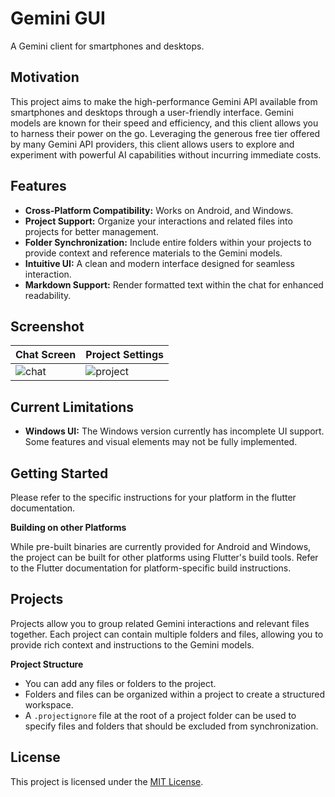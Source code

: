 # Gemini GUI

A Gemini client for smartphones and desktops.

## Motivation

This project aims to make the high-performance Gemini API available from smartphones and desktops through a user-friendly interface. Gemini models are known for their speed and efficiency, and this client allows you to harness their power on the go. 
Leveraging the generous free tier offered by many Gemini API providers, this client allows users to explore and experiment with powerful AI capabilities without incurring immediate costs. 

## Features

- **Cross-Platform Compatibility:** Works on Android, and Windows.
- **Project Support:** Organize your interactions and related files into projects for better management.
- **Folder Synchronization:** Include entire folders within your projects to provide context and reference materials to the Gemini models.  
- **Intuitive UI:** A clean and modern interface designed for seamless interaction.
- **Markdown Support:** Render formatted text within the chat for enhanced readability.

## Screenshot

| Chat Screen | Project Settings |
|---|---|
| ![chat](https://github.com/user-attachments/assets/043fc8d8-298a-41c3-ab3a-624b8b857770) | ![project](https://github.com/user-attachments/assets/64aa34a1-31ae-4595-8c19-d727462d46e1) |

## Current Limitations

- **Windows UI:** The Windows version currently has incomplete UI support. Some features and visual elements may not be fully implemented.

## Getting Started

Please refer to the specific instructions for your platform in the flutter documentation.

**Building on other Platforms**

While pre-built binaries are currently provided for Android and Windows, the project can be built for other platforms using Flutter's build tools. Refer to the Flutter documentation for platform-specific build instructions.

## Projects

Projects allow you to group related Gemini interactions and relevant files together. Each project can contain multiple folders and files, allowing you to provide rich context and instructions to the Gemini models.

**Project Structure**


- You can add any files or folders to the project.
- Folders and files can be organized within a project to create a structured workspace.
- A `.projectignore` file at the root of a project folder can be used to specify files and folders that should be excluded from synchronization.

## License

This project is licensed under the [MIT License](https://www.tldrlegal.com/license/mit-license).
